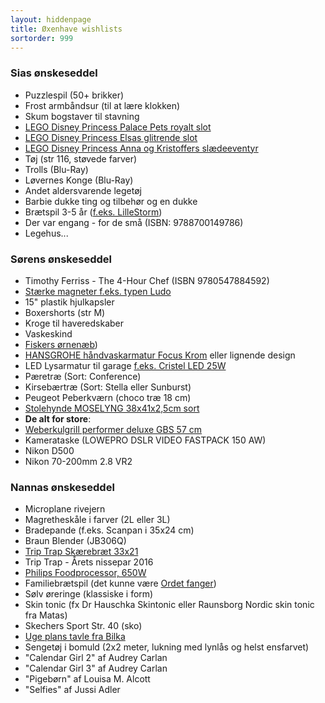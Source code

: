 ```yaml
---
layout: hiddenpage
title: Øxenhave wishlists
sortorder: 999
---
```


### Sias ønskeseddel

- Puzzlespil (50+ brikker)
- Frost armbåndsur (til at lære klokken)
- Skum bogstaver til stavning
- [LEGO Disney Princess Palace Pets royalt slot](https://shopping.coop.dk/vare/disney-princess-palace-pets-royalt-slot-41142/5702015592284)
- [LEGO Disney Princess Elsas glitrende slot](https://shopping.coop.dk/vare/disney-princess-elsas-glitrende-slot-41062/5702015352437)
- [LEGO Disney Princess Anna og Kristoffers slædeeventyr](https://shopping.coop.dk/vare/disney-princess-anna-og-kristoffers-slaedeeventyr-41066/5702015591751)
- Tøj (str 116, støvede farver)
- Trolls (Blu-Ray)
- Løvernes Konge (Blu-Ray)
- Andet aldersvarende legetøj
- Barbie dukke ting og tilbehør og en dukke
- Brætspil 3-5 år ([f.eks. LilleStorm](http://www.bog-ide.dk/braetspil/til-hele-familien/lillestorm-i-toejskabet/p-313129/#!313129))
- Der var engang - for de små (ISBN: 9788700149786)
- Legehus...

### Sørens ønskeseddel

- Timothy Ferriss - The 4-Hour Chef (ISBN 9780547884592)
- [Stærke magneter f.eks. typen Ludo](http://www.magnetz.dk/staerke-magneter-ludo-10-pak-i-farver-nova)
- 15" plastik hjulkapsler
- Boxershorts (str M)
- Kroge til haveredskaber
- Vaskeskind
- [Fiskers ørnenæb](http://www.bauhaus.dk/grensaks-lille-hobby-fiskars.html))
- [HANSGROHE håndvaskarmatur Focus Krom](http://www.bauhaus.dk/vvs/badevaerelse/armaturer/hansgrohe-handvaskarmatur-focus-krom.html) eller lignende design
- LED Lysarmatur til garage [f.eks. Cristel LED 25W](http://www.bauhaus.dk/el-belysning/indendors-belysning/lysarmaturer/lysarmatur-cristel-led-25w-ritter-leuchten.html)
- Pæretræ (Sort: Conference)
- Kirsebærtræ (Sort: Stella eller Sunburst)
- Peugeot Peberkværn (choco træ 18 cm)
- [Stolehynde MOSELYNG 38x41x2,5cm sort](http://jysk.dk/indretning/stolehynder/stolehynde-moselyng-38x41x25cm-sort)
- **De alt for store**:
- [Weberkulgrill performer deluxe GBS 57 cm](http://www.bauhaus.dk/grill/kulgrill-havepejse/weber/kulgrill-performer-deluxe-gourmet-57-cm-weber.html)
- Kamerataske (LOWEPRO DSLR VIDEO FASTPACK 150 AW)
- Nikon D500
- Nikon 70-200mm 2.8 VR2

### Nannas ønskeseddel

- Microplane rivejern
- Magretheskåle i farver (2L eller 3L)
- Bradepande (f.eks. Scanpan i 35x24 cm)
- Braun Blender (JB306Q)
- [Trip Trap Skærebræt 33x21](https://skagerak.dk/da/shop/skaerebraet-33x21)
- Trip Trap - Årets nissepar 2016
- [Philips Foodprocessor, 650W](http://www.wupti.com/produkter/husholdning/koekkenmaskine/foodprocessor/philips-foodprocessor-650w)
- Familiebrætspil (det kunne være [Ordet fanger](http://www.bog-ide.dk/braetspil/til-hele-familien/ordet-fanger/p-332324/#!332324))
- Sølv øreringe (klassiske i form)
- Skin tonic (fx Dr Hauschka Skintonic eller Raunsborg Nordic skin tonic fra Matas)
- Skechers Sport Str. 40 (sko)
- [Uge plans tavle fra Bilka](https://www.bilka.dk/fritid/glastavler-og-whiteboards/naga-glastavle-magnetisk-80x60-maanedsplan/p/100061754)
- Sengetøj i bomuld (2x2 meter, lukning med lynlås og helst ensfarvet)
- "Calendar Girl 2" af Audrey Carlan
- "Calendar Girl 3" af Audrey Carlan
- "Pigebørn" af Louisa M. Alcott
- "Selfies" af Jussi Adler
